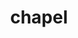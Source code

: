 ---
title: "chapel"
layout: cache
categories: [package, develop-2024-12-15]
meta: {"versions": ["2.2.0"], "compilers": ["gcc@=11.4.0", "gcc@=9.4.0"], "oss": ["ubuntu20.04", "ubuntu22.04"], "platforms": ["linux"], "targets": ["neoverse_v1", "ppc64le", "x86_64_v3"], "stacks": ["e4s", "e4s-neoverse_v1", "e4s-power", "root"], "num_specs": 8, "num_specs_by_stack": {"root": 8, "e4s-power": 1, "e4s-neoverse_v1": 4, "e4s": 3}}
spec_details: [{"hash": "xfemojcz6a2n3xekxyumm6jlrlpiotoj", "compiler": "gcc@=9.4.0", "versions": ["2.2.0"], "os": "ubuntu20.04", "platform": "linux", "target": "ppc64le", "variants": ["atomics=unset", "build_system=autotools", "~chpldoc", "comm=none", "~cuda", "+curl", "~developer", "gmp=spack", "gpu_mem_strategy=array_on_device", "+hdf5", "host_arch=unset", "host_jemalloc=unset", "host_mem=jemalloc", "host_platform=unset", "hwloc=bundled", "launcher=unset", "lib_pic=none", "+libevent", "llvm=spack", "patches=8b4f06c", "+protobuf", "re2=bundled", "~rocm", "+ssl", "target_arch=unset", "target_cpu=unset", "target_platform=unset", "tasks=qthreads", "timers=unset", "unwind=none", "+yaml", "+zmq"], "stacks": ["root", "e4s-power"], "size": "-", "tarball": "https://binaries.spack.io/develop-2024-12-15/build_cache/linux-ubuntu20.04-ppc64le/gcc-9.4.0/chapel-2.2.0/linux-ubuntu20.04-ppc64le-gcc-9.4.0-chapel-2.2.0-xfemojcz6a2n3xekxyumm6jlrlpiotoj.spack"}, {"hash": "aez3v4ldx4cpwehcpz4dgf5o7mjzdt4f", "compiler": "gcc@=11.4.0", "versions": ["2.2.0"], "os": "ubuntu22.04", "platform": "linux", "target": "neoverse_v1", "variants": ["atomics=unset", "build_system=autotools", "~chpldoc", "comm=none", "+cuda", "cuda_arch=90", "+curl", "~developer", "gmp=spack", "gpu_mem_strategy=array_on_device", "+hdf5", "host_arch=unset", "host_jemalloc=unset", "host_mem=jemalloc", "host_platform=unset", "hwloc=bundled", "launcher=unset", "lib_pic=none", "+libevent", "llvm=spack", "patches=8b4f06c", "+protobuf", "re2=bundled", "~rocm", "+ssl", "target_arch=unset", "target_cpu=unset", "target_platform=unset", "tasks=qthreads", "timers=unset", "unwind=none", "+yaml", "+zmq"], "stacks": ["root", "e4s-neoverse_v1"], "size": "-", "tarball": "https://binaries.spack.io/develop-2024-12-15/build_cache/linux-ubuntu22.04-neoverse_v1/gcc-11.4.0/chapel-2.2.0/linux-ubuntu22.04-neoverse_v1-gcc-11.4.0-chapel-2.2.0-aez3v4ldx4cpwehcpz4dgf5o7mjzdt4f.spack"}, {"hash": "dvby2rqdtfuc3xmep7w7iepxy6vhny7k", "compiler": "gcc@=11.4.0", "versions": ["2.2.0"], "os": "ubuntu22.04", "platform": "linux", "target": "neoverse_v1", "variants": ["atomics=unset", "build_system=autotools", "~chpldoc", "comm=none", "+cuda", "cuda_arch=75", "+curl", "~developer", "gmp=spack", "gpu_mem_strategy=array_on_device", "+hdf5", "host_arch=unset", "host_jemalloc=unset", "host_mem=jemalloc", "host_platform=unset", "hwloc=bundled", "launcher=unset", "lib_pic=none", "+libevent", "llvm=spack", "patches=8b4f06c", "+protobuf", "re2=bundled", "~rocm", "+ssl", "target_arch=unset", "target_cpu=unset", "target_platform=unset", "tasks=qthreads", "timers=unset", "unwind=none", "+yaml", "+zmq"], "stacks": ["root", "e4s-neoverse_v1"], "size": "-", "tarball": "https://binaries.spack.io/develop-2024-12-15/build_cache/linux-ubuntu22.04-neoverse_v1/gcc-11.4.0/chapel-2.2.0/linux-ubuntu22.04-neoverse_v1-gcc-11.4.0-chapel-2.2.0-dvby2rqdtfuc3xmep7w7iepxy6vhny7k.spack"}, {"hash": "lesmsabdf5dxgtjhbf4bgf3dvh5k7vow", "compiler": "gcc@=11.4.0", "versions": ["2.2.0"], "os": "ubuntu22.04", "platform": "linux", "target": "neoverse_v1", "variants": ["atomics=unset", "build_system=autotools", "~chpldoc", "comm=none", "~cuda", "+curl", "~developer", "gmp=spack", "gpu_mem_strategy=array_on_device", "+hdf5", "host_arch=unset", "host_jemalloc=unset", "host_mem=jemalloc", "host_platform=unset", "hwloc=bundled", "launcher=unset", "lib_pic=none", "+libevent", "llvm=spack", "patches=8b4f06c", "+protobuf", "re2=bundled", "~rocm", "+ssl", "target_arch=unset", "target_cpu=unset", "target_platform=unset", "tasks=qthreads", "timers=unset", "unwind=none", "+yaml", "+zmq"], "stacks": ["root", "e4s-neoverse_v1"], "size": "-", "tarball": "https://binaries.spack.io/develop-2024-12-15/build_cache/linux-ubuntu22.04-neoverse_v1/gcc-11.4.0/chapel-2.2.0/linux-ubuntu22.04-neoverse_v1-gcc-11.4.0-chapel-2.2.0-lesmsabdf5dxgtjhbf4bgf3dvh5k7vow.spack"}, {"hash": "pirxauogr3qribsenutytdldo5xefdct", "compiler": "gcc@=11.4.0", "versions": ["2.2.0"], "os": "ubuntu22.04", "platform": "linux", "target": "neoverse_v1", "variants": ["atomics=unset", "build_system=autotools", "~chpldoc", "comm=none", "+cuda", "cuda_arch=80", "+curl", "~developer", "gmp=spack", "gpu_mem_strategy=array_on_device", "+hdf5", "host_arch=unset", "host_jemalloc=unset", "host_mem=jemalloc", "host_platform=unset", "hwloc=bundled", "launcher=unset", "lib_pic=none", "+libevent", "llvm=spack", "patches=8b4f06c", "+protobuf", "re2=bundled", "~rocm", "+ssl", "target_arch=unset", "target_cpu=unset", "target_platform=unset", "tasks=qthreads", "timers=unset", "unwind=none", "+yaml", "+zmq"], "stacks": ["root", "e4s-neoverse_v1"], "size": "-", "tarball": "https://binaries.spack.io/develop-2024-12-15/build_cache/linux-ubuntu22.04-neoverse_v1/gcc-11.4.0/chapel-2.2.0/linux-ubuntu22.04-neoverse_v1-gcc-11.4.0-chapel-2.2.0-pirxauogr3qribsenutytdldo5xefdct.spack"}, {"hash": "bmgqyezmlbg327mg34wqwnfj3umbtlsg", "compiler": "gcc@=11.4.0", "versions": ["2.2.0"], "os": "ubuntu22.04", "platform": "linux", "target": "x86_64_v3", "variants": ["atomics=unset", "build_system=autotools", "~chpldoc", "comm=none", "+cuda", "cuda_arch=80", "+curl", "~developer", "gmp=spack", "gpu_mem_strategy=array_on_device", "+hdf5", "host_arch=unset", "host_jemalloc=unset", "host_mem=jemalloc", "host_platform=unset", "hwloc=bundled", "launcher=unset", "lib_pic=none", "+libevent", "llvm=spack", "patches=8b4f06c", "+protobuf", "re2=bundled", "~rocm", "+ssl", "target_arch=unset", "target_cpu=unset", "target_platform=unset", "tasks=qthreads", "timers=unset", "unwind=none", "+yaml", "+zmq"], "stacks": ["root", "e4s"], "size": "-", "tarball": "https://binaries.spack.io/develop-2024-12-15/build_cache/linux-ubuntu22.04-x86_64_v3/gcc-11.4.0/chapel-2.2.0/linux-ubuntu22.04-x86_64_v3-gcc-11.4.0-chapel-2.2.0-bmgqyezmlbg327mg34wqwnfj3umbtlsg.spack"}, {"hash": "mpk67yvibnhb5s2qdxzhsmx6rfus2rgc", "compiler": "gcc@=11.4.0", "versions": ["2.2.0"], "os": "ubuntu22.04", "platform": "linux", "target": "x86_64_v3", "variants": ["atomics=unset", "build_system=autotools", "~chpldoc", "comm=none", "~cuda", "+curl", "~developer", "gmp=spack", "gpu_mem_strategy=array_on_device", "+hdf5", "host_arch=unset", "host_jemalloc=unset", "host_mem=jemalloc", "host_platform=unset", "hwloc=bundled", "launcher=unset", "lib_pic=none", "+libevent", "llvm=spack", "patches=8b4f06c", "+protobuf", "re2=bundled", "~rocm", "+ssl", "target_arch=unset", "target_cpu=unset", "target_platform=unset", "tasks=qthreads", "timers=unset", "unwind=none", "+yaml", "+zmq"], "stacks": ["root", "e4s"], "size": "-", "tarball": "https://binaries.spack.io/develop-2024-12-15/build_cache/linux-ubuntu22.04-x86_64_v3/gcc-11.4.0/chapel-2.2.0/linux-ubuntu22.04-x86_64_v3-gcc-11.4.0-chapel-2.2.0-mpk67yvibnhb5s2qdxzhsmx6rfus2rgc.spack"}, {"hash": "opca5xbfr2bzpzbxl66rgsh3m6gqvfyg", "compiler": "gcc@=11.4.0", "versions": ["2.2.0"], "os": "ubuntu22.04", "platform": "linux", "target": "x86_64_v3", "variants": ["atomics=unset", "build_system=autotools", "~chpldoc", "comm=none", "+cuda", "cuda_arch=90", "+curl", "~developer", "gmp=spack", "gpu_mem_strategy=array_on_device", "+hdf5", "host_arch=unset", "host_jemalloc=unset", "host_mem=jemalloc", "host_platform=unset", "hwloc=bundled", "launcher=unset", "lib_pic=none", "+libevent", "llvm=spack", "patches=8b4f06c", "+protobuf", "re2=bundled", "~rocm", "+ssl", "target_arch=unset", "target_cpu=unset", "target_platform=unset", "tasks=qthreads", "timers=unset", "unwind=none", "+yaml", "+zmq"], "stacks": ["root", "e4s"], "size": "-", "tarball": "https://binaries.spack.io/develop-2024-12-15/build_cache/linux-ubuntu22.04-x86_64_v3/gcc-11.4.0/chapel-2.2.0/linux-ubuntu22.04-x86_64_v3-gcc-11.4.0-chapel-2.2.0-opca5xbfr2bzpzbxl66rgsh3m6gqvfyg.spack"}]
---